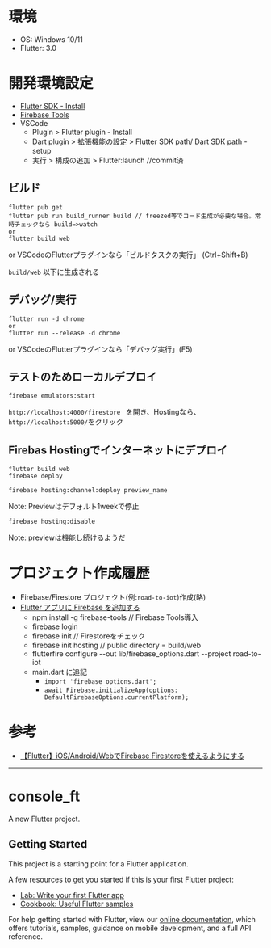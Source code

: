 # 環境
- OS: Windows 10/11
- Flutter: 3.0
 
# 開発環境設定

- [Flutter SDK - Install](https://docs.flutter.dev/get-started/install)
- [Firebase Tools](https://firebase.google.com/docs/cli?hl=ja)
- VSCode
  - Plugin > Flutter plugin - Install
  - Dart plugin > 拡張機能の設定 > Flutter SDK path/ Dart SDK path - setup 
  - 実行 > 構成の追加 > Flutter:launch  //commit済


## ビルド
```
flutter pub get                     
flutter pub run build_runner build // freezed等でコード生成が必要な場合。常時チェックなら build=>watch
or
flutter build web
```
or VSCodeのFlutterプラグインなら「ビルドタスクの実行」 (Ctrl+Shift+B)

`build/web` 以下に生成される

## デバッグ/実行
```
flutter run -d chrome
or 
flutter run --release -d chrome
```
or VSCodeのFlutterプラグインなら「デバッグ実行」(F5)

## テストのためローカルデプロイ
```
firebase emulators:start
```
`http://localhost:4000/firestore ` を開き、Hostingなら、`http://localhost:5000/`をクリック

## Firebas Hostingでインターネットにデプロイ
```
flutter build web
firebase deploy
```

```:Preview版としてクラウドにデプロイ
firebase hosting:channel:deploy preview_name
```
Note: Previewはデフォルト1weekで停止

```:Hostingでのデプロイを停止したい場合
firebase hosting:disable
```
Note: previewは機能し続けるようだ

# プロジェクト作成履歴

- Firebase/Firestore プロジェクト(例:`road-to-iot`)作成(略)
- [Flutter アプリに Firebase を追加する](https://firebase.google.com/docs/flutter/setup)
  - npm install -g firebase-tools  // Firebase Tools導入
  - firebase login
  - firebase init    // Firestoreをチェック
  - firebase init hosting //  public directory = build/web
  - flutterfire configure --out lib/firebase_options.dart --project road-to-iot
  - main.dart に追記
    - `import 'firebase_options.dart'; `
    - `await Firebase.initializeApp(options: DefaultFirebaseOptions.currentPlatform);`

# 参考
- [【Flutter】iOS/Android/WebでFirebase Firestoreを使えるようにする](https://qiita.com/yoshikoba/items/1cfcda5b9f33555a113a)

---

# console_ft

A new Flutter project.

## Getting Started

This project is a starting point for a Flutter application.

A few resources to get you started if this is your first Flutter project:

- [Lab: Write your first Flutter app](https://flutter.dev/docs/get-started/codelab)
- [Cookbook: Useful Flutter samples](https://flutter.dev/docs/cookbook)

For help getting started with Flutter, view our
[online documentation](https://flutter.dev/docs), which offers tutorials,
samples, guidance on mobile development, and a full API reference.

